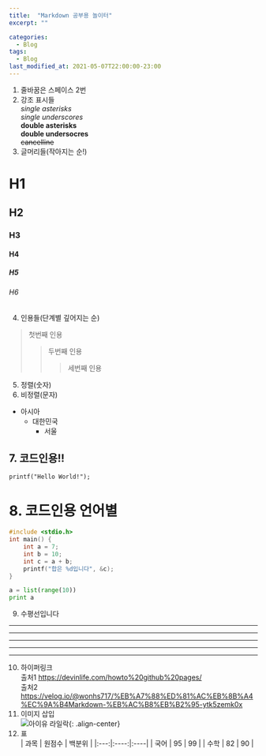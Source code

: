 ```yaml
---
title:  "Markdown 공부용 놀이터"
excerpt: ""

categories:
  - Blog
tags:
  - Blog
last_modified_at: 2021-05-07T22:00:00-23:00
---
```


1. 줄바꿈은 스페이스 2번  
2. 강조 표시들  
*single asterisks*  
_single underscores_  
**double asterisks**  
__double undersocres__  
~~cancelline~~  
3. 글머리들(작아지는 순!)  
# H1  
## H2  
### H3  
#### H4  
##### H5  
###### H6  
4. 인용들(단계별 깊어지는 순)  
>첫번째 인용  
>>두번째 인용  
>>>세번째 인용  
5. 정렬(숫자)  
6. 비정렬(문자)  
- 아시아
  - 대한민국
    - 서울  
## 7. 코드인용!!  
```
printf("Hello World!");
```
# 8. 코드인용 언어별  
```c
#include <stdio.h>
int main() {
    int a = 7;
    int b = 10;
    int c = a + b;
    printf("합은 %d입니다", &c);
}
```
```python
a = list(range(10))
print a
```
9. 수평선입니다  
* * *
***
*****
- - -
----------------------  
10. 하이퍼링크  
출처1 <https://devinlife.com/howto%20github%20pages/>  
출처2 <https://velog.io/@wonhs717/%EB%A7%88%ED%81%AC%EB%8B%A4%EC%9A%B4Markdown-%EB%AC%B8%EB%B2%95-ytk5zemk0x>  
11. 이미지 삽입  
![](http://image.genie.co.kr/Y/IMAGE/IMG_ALBUM/081/867/444/81867444_1616662460652_1_600x600.JPG "아이유 라일락"){: .align-center}  
12. 표  
| 과목 | 원점수 | 백분위 |
|:---:|:----:|:----|
| 국어 | 95 | 99 |
| 수학 | 82 | 90 |  
